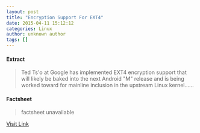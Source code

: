 ```yaml
---
layout: post
title: "Encryption Support For EXT4"
date: 2015-04-11 15:12:12
categories: Linux
author: unknown author
tags: []
---
```



#### Extract
>Ted Ts'o at Google has implemented EXT4 encryption support that will likely be baked into the next Android "M" release and is being worked toward for mainline inclusion in the upstream Linux kernel......

#### Factsheet
>factsheet unavailable

[Visit Link](http://www.phoronix.com/scan.php?page=news_item&px=EXT4-Encryption-Support)


